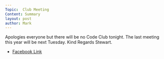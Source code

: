 ```yaml
---
Topic:  Club Meeting
Content: Summary
layout: post
author: Mark
---
```

Apologies everyone but there will be no Code Club tonight. The last meeting this year will be next Tuesday. Kind Regards Stewart.



* [Facebook Link](https://www.facebook.com/720665616418529/posts/653992699752488)


